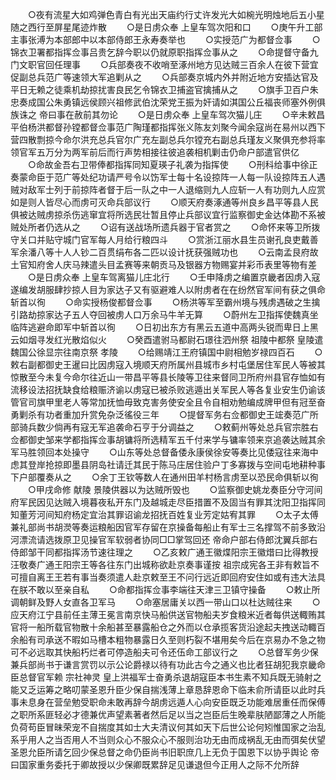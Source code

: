 <!-- { "loadSidebar": true } -->
　　○夜有流星大如鸡弹色青白有光出天庙约行丈许发光大如椀光明烛地后五小星随之西行至屏星尾迹炸散
　　○是日虏众奉  上皇车驾次阳和口
　　○庚午升工部主事张溥为本部郎中以本部侍郎王永寿奏举也
　　○实授范广为都督佥事
　　○锦衣卫署都指挥佥事吕贵乞辞今职以仍就原职指挥佥事从之
　　○命提督守备九门文职官回任理事
　　○兵部奏夜不收哨至涿州地方见达贼三百余人在彼下营宜促副总兵范广等速领大军追剿从之
　　○兵部奏京城内外并附近地方安插达官及平日无赖之徒乘机劫掠扰害良民乞令锦衣卫捕盗官擒捕从之
　　○旗手卫百户朱忠奏成国公朱勇镇远侯顾兴祖修武伯沈荣党王振为奸请如淇国公丘福丧师塞外例俱族诛之  帝曰事在赦前其勿论
　　○是日虏众奉  上皇车驾次猫儿庄
　　○辛未敕昌平伯杨洪都督孙镗都督佥事范广陶瑾都指挥张义陈友刘聚今闻余寇尚在易州以西下营四散剽掠今命尔洪充总兵官尔广充左副总兵尔镗充右副总兵瑾友义聚俱充参将率领官军五万分为两军前后而行声势相接往彼追袭相机剿击仍命户部遣官供亿
　　○命故金吾右卫带俸都指挥同知夏瑛子礼袭为指挥使
　　○刑科给事中徐正奏蒙命臣于范广等处纪功请严号令以饬军士每十名设掠阵一人每一队设掠阵五人遇贼对敌军士列于前掠阵者督于后一队之中一人退缩则九人应斩一人有功则九人应赏如是则人皆尽心而虏可灭命兵部议行
　　○顺天府奏涿通等州良乡昌平等县人民俱被达贼虏掠杀伤逃窜宜将所选民壮暂且停止兵部议宜行监察御史金达体勘不系被贼处所者仍选从之
　　○诏有送战场所遗兵器于官者赏之
　　○命怀来等卫所拨守关口并贴守城门官军每人月给行粮四斗
　　○赏浙江丽水县生员谢孔良吏戴善军余潘八等十人人钞二百贯绢布各二匹以设计抚获强贼功也
　　○云南孟艮府故土官知府舍人庆马辣遣头目孟赛等来朝贡马及银器方物赐宴并彩币表里等物有差
　　○是日虏众奉  上皇车驾离猫儿庄北行
　　○壬申降虏之编置京畿者因虏入寇遂编发胡服肆抄掠人目为家达子又有驱避难人以附虏者在在纷然官军间有获之俱命斩首以徇
　　○命实授杨俊都督佥事
　　○杨洪等军至霸州境与残虏遇破之生擒引路劫掠家达子五人夺回被虏人口万余马牛羊无算
　　○蔚州左卫指挥使魏真坐临阵逃避命即军中斩首以徇
　　○日初出东方有黑云五道中高两头锐而卑日上黑云如烟寻发红光散焰似火
　　○癸酉遣驸马都尉石璟往泗州祭  祖陵中都祭  皇陵遣魏国公徐显宗往南京祭  孝陵
　　○给赐靖江王府镇国中尉相勉岁禄四百石
　　○敕右副都御史王暹曰比因虏寇入境顺天府所属州县城市乡村屯堡居住军民人等被其惊散至今未复今命尔往近山一带昌平等县长陵等卫往来督同卫所府州县官存恤如有流移设法招抚缺食给粮赈济谕以虏寇已被杀败逃遁出关军民人等各复业安生仍谕该管官司旗甲里老人等常加抚恤毋致克害务使安全且令自相劝勉编成牌甲但有冠至奋勇剿杀有功者重加升赏免杂泛徭役三年
　　○提督军务右佥都御史王竤奏范广所部骑兵数少倘再有寇无军追袭命石亨于分调益之
　　○敕蓟州等处总兵官宗胜右佥都御史邹来学都指挥佥事胡镛将所选精军五千付来学与镛率领来京追袭达贼其余军马胜领回本处操守
　　○山东等处总督备倭永康侯徐安等奏比见倭寇往来海中虑其登岸抢掠即墨县阴岛社请迁其民于陈马庄居住验户丁多寡拨与空间屯地耕种事下户部覆奏从之
　　○余丁王钦等数人在通州田羊村杨言虏至以恐民命俱斩以徇
　　○甲戌命修  献陵  景陵供器以为达贼所毁也
　　○监察御史姚龙奏臣分守河间府军民因见达贼入境暮夜私开东门及越城走尽臣措置不及固当有罪其沈阳卫指挥同知董芳河间知府杨定宜治其罪诏谕龙招抚百姓复业芳定姑宥其罪
　　○太子太傅兼礼部尚书胡濙等奏运粮船因官军存留在京操备每船止有军士三名撑驾不前多致沿河漂流请选拨原卫见操官军软弱者协同□□掌驾回还  帝命户部右侍郎沈翼兵部右侍郎邹干同都指挥汤节速往理之
　　○乙亥敕广通王徽煠阳宗王徽焟曰比得教授汪敬奏广通王阳宗王等各往东门出城称欲赴京奏事谨按  祖宗成宪各王非有敕旨不可擅自离王王若有事当奏须遣人赴京敕至王不问行远近即回府安住如或有违大法具在朕不敢以至亲自私
　　○命都指挥佥事李端往天津三卫镇守操备
　　○敕止所调朝鲜及野人女直各卫军马
　　○命塞居庸关以西一带山口以杜达贼往来
　　○应天府江宁县前任主薄王冕言南京快马船供送官物船夫岁食粮米近者每供送輙贿其官将一船所载官物散十余船甚至暴露船仓之外而以仓承揽客货沿途起夫拽送动輙百余船有司承送不暇如马槽本粗物暴露日久至则朽裂不堪用矣今后在京易办不急之物可不必远取其快船朽烂者可停造船夫可令还伍命工部议行之
　　○总督军务少保兼兵部尚书于谦言赏罚以示公论爵禄以待有功此古今之通义也比者狂胡犯我京畿命臣总督官军赖  宗社神灵  皇上洪福军士奋勇杀退胡寇臣本书生素不知兵既无骑射之能又乏运筹之略叨蒙圣恩升臣少保自揣浅薄上章恳辞恩命下临未俞所请臣以此时兵事未息身在营垒勉受职命未敢再辞今胡虏远遁人心向安臣既乏功能难居重任而保傅之职所系匪轻必才德兼优声望素著者然后足以当之岂臣后生晚辈肤陋鄙薄之人所能负荷苟臣冒昧荣宠不自揣度其如士大夫清议何其如天下后世公论何矧惟国家之治乱系乎用人之当否用人不当则众心不服众心不服则治功无由而成祸乱无由而弭矣伏望圣恩允臣所请乞回少保总督之命仍臣尚书旧职庶几上无负于国恩下以协乎舆论  帝曰国家重务委托于卿故授以少保卿既累辞足见谦退但今正用人之际不允所辞
